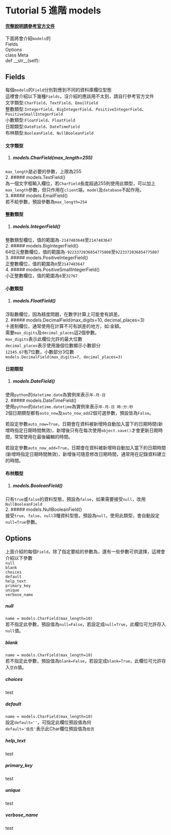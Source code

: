 # Tutorial 5 進階 models  
  
#### [完整說明請參考官方文件](https://docs.djangoproject.com/en/2.0/topics/db/models/)  
下面將會介紹`models`的  
Fields  
Options  
class Meta  
def \_\_str\_\_(self):
  
## Fields  
每個`models`的`Field`分別對應到不同的資料庫欄位型態  
這裡會介紹以下幾種`Fields`，沒介紹的應該用不太到，請自行參考官方文件  
文字類型:`CharField`、`TextField`、`EmailField`  
整數類型:`IntegerField`、`BigIntegerField`、`PositiveIntegerField`、`PositiveSmallIntegerField`  
小數類型:`FloatField`、`FloatField`  
日期類型:`DateField`、`DateTimeField`  
布林類型:`BooleanField`、`NullBooleanField`  
  
#### 文字類型  
1. ##### models.CharField(max_length=255)  
`max_length`是必要的參數，上限為255  
2. ##### models.TextField()  
為一個文字框輸入欄位，若`CharField`長度超過255則使用此類型，可以加上`max_length`參數，但只作用在`client`端，`model`及`database`不起作用。  
3. ##### models.EmailField()  
若不給參數，預設參數為`max_length=254`  
  
#### 整數類型  
1. ##### models.IntegerField()  
整數類型欄位，值的範圍為`-2147483648`至`2147483647`  
2. ##### models.BigIntegerField()  
64位元整數欄位，值的範圍為`-9223372036854775808`至`9223372036854775807`  
3. ##### models.PositiveIntegerField()  
正整數欄位，值的範圍為`0`至`2147483647`  
4. ##### models.PositiveSmallIntegerField()  
小正整數欄位，值的範圍為`0`至`32767`  

#### 小數類型  
1. ##### models.FloatField()  
浮點數欄位，因為精度問題，在數字計算上可能會有誤差。  
2. ##### models.DecimalField(max_digits=10, decimal_places=3)  
十進制欄位，通常使用在計算不可有誤差的地方，如:金額。  
需要`max_digits`及`decimal_places`這2個參數。  
`max_digits`表示此欄位允許的最大位數  
`decimal_places`表示使用幾個位數顯示小數部分  
`12345.67`有7位數，小數部分3位數  
`models.DecimalField(max_digits=7, decimal_places=3)`  


#### 日期類型  
1. ##### models.DateField()  
使用`python`的`datetime.date`為實例來表示`年-月-日`  
2. ##### models.DateTimeField()  
使用`python`的`datetime.datetime`為實例來表示`年-月-日 時:分:秒`  
2個日期類型都有`auto_now`及`auto_now_add`2個可選參數，預設皆為`False`。  
  
若設定參數`auto_now=True`，日期會在資料被新增時自動加入當下的日期時間(新增時指定日期時間無效)，新增後只有在每次使用`object.save()`才會更新日期時間，常常使用在最後編輯的時間。  
  
若設定參數`auto_now_add=True`，日期會在資料被新增時自動加入當下的日期時間(新增時指定日期時間無效)，新增後可隨意修改日期時間，通常用在記錄資料建立的時間。  
  
#### 布林類型  
1. ##### models.BooleanField()  
只有`true`或`false`的資料型態，預設為`false`，如果需要接受`null`，改用`NullBooleanField`  
2. ##### models.NullBooleanField()  
接受`true`、`false`、`null`3種資料型態，預設為`null`，使用此類型，會自動設定`null=True`參數。  
  
## Options  
上面介紹的每個`Field`，除了指定要給的參數為，還有一些參數可供選擇，這裡會介紹以下參數  
`null`  
`blank`  
`choices`  
`default`  
`help_text`  
`primary_key`  
`unique`  
`verbose_name`  
  
##### null  
`name = models.CharField(max_length=10)`  
若不指定此參數，預設值為`null=False`，若設定成`null=True`，此欄位可允許存入`null`值。  
  
##### blank  
`name = models.CharField(max_length=10)`  
若不指定此參數，預設值為`blank=False`，若設定成`blank=True`，此欄位可允許存入`空白`值。  
  
##### choices  
test  
  
##### default  
`name = models.CharField(max_length=10)`  
設定`default=''`，可指定此欄位預設值為何  
`default='低否'`表示此Char欄位預設值為`低否`  
  
##### help\_text  
test  
  
##### primary\_key  
test  
  
##### unique  
test  
  
##### verbose\_name  
test  
  